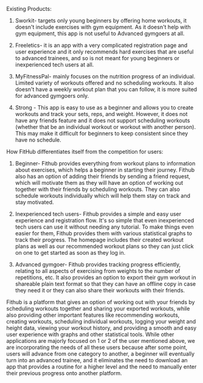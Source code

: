 Existing Products: 
1. Sworkit- targets only young beginners by offering home workouts, it doesn't include exercises with gym equipment. As it doesn't help with gym equipment, this app is not useful to Advanced gymgoers at all. 

2. Freeletics- it is an app with a very complicated registration page and user experience and it only recommends hard exercises that are useful to advanced trainees, and so is not meant for young beginners or inexperienced tech users at all.
 
3. MyFitnessPal- mainly focuses on the nutrition progress of an individual. Limited variety of workouts offered and no scheduling workouts. It also doesn't have a weekly workout plan that you can follow, it is more suited for advanced gymgoers only.

4. Strong - This app is easy to use as a beginner and allows you to create workouts and track your sets, reps, and weight. However, it does not have any friends feature and it does not support scheduling workouts (whether that be an individual workout or workout with another person). This may make it difficult for beginners to keep consistent since they have no schedule. 

How FitHub differentiates itself from the competition for users:
1. Beginner- Fithub provides everything from workout plans to information about exercises, which helps a beginner in starting their journey. Fithub also has an option of adding their friends by sending a friend request, which will motivate them as they will have an option of working out together with their friends by scheduling workouts. They can also schedule workouts individually which will help them stay on track and stay motivated. 

2. Inexperienced tech users- Fithub provides a simple and easy user experience and registration flow. It's so simple that even inexperienced tech users can use it without needing any tutorial. To make things even easier for them, Fithub provides them with various statistical graphs to track their progress. The homepage includes their created workout plans as well as our recommended workout plans so they can just click on one to get started as soon as they log in. 
 
3. Advanced gymgoer- Fithub provides tracking progress efficiently, relating to all aspects of exercising from weights to the number of repetitions, etc.
It also provides an option to export their gym workout in shareable plain text format so that they can have an offline copy in case they need it or they can also share their workouts with their friends. 


Fithub is a platform that gives an option of working out with your friends by scheduling workouts together and sharing your exported workouts, while also providing other important features like recommending workouts, creating workouts, scheduling individual workouts, logging your weight and height data, viewing your workout history, and providing a smooth and easy user experience with graphs and other statistical tools.
While other applications are majorly focused on 1 or 2 of the user mentioned above, we are incorporating the needs of all these users because after some point, users will advance from one category to another, a beginner will eventually turn into an advanced trainee, and it eliminates the need to download an app that provides a routine for a higher level and the need to manually enter their previous progress onto another platform.

